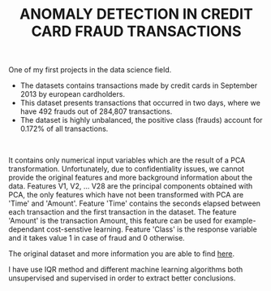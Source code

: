 <h1 align="center">ANOMALY DETECTION IN CREDIT CARD FRAUD TRANSACTIONS</h1>

<br>

One of my first projects in the data science field.


* The datasets contains transactions made by credit cards in September 2013 by european cardholders.
* This dataset presents transactions that occurred in two days, where we have 492 frauds out of 284,807 transactions. 
* The dataset is highly unbalanced, the positive class (frauds) account for 0.172% of all transactions.

<br>


It contains only numerical input variables which are the result of a PCA transformation. 
Unfortunately, due to confidentiality issues, we cannot provide the original features and more background information about the data. 
Features V1, V2, … V28 are the principal components obtained with PCA, the only features which have not been transformed with PCA are 'Time' and 'Amount'. Feature 'Time' contains the seconds elapsed between each transaction and the first transaction in the dataset. 
The feature 'Amount' is the transaction Amount, this feature can be used for example-dependant cost-senstive learning. 
Feature 'Class' is the response variable and it takes value 1 in case of fraud and 0 otherwise.

The original dataset and more information you are able to find [here](https://www.kaggle.com/mlg-ulb/creditcardfraud).

I have use IQR method and different machine learning algorithms both unsupervised and supervised in order to extract better conclusions.
